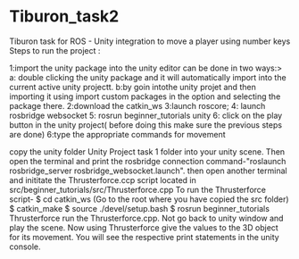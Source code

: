 # Tiburon_task2
Tiburon task for ROS - Unity integration to move a player using number keys </br>Steps to run the project :













1:import the unity package into the unity editor can be done in two ways:> a: double clicking the unity package and it will automatically import into the current active unity projectt. b:by goin intothe unity projet and then importing it using import custom packages in the option and selecting the package there. 2:download the catkin_ws 3:launch roscore; 4: launch rosbridge websocket 5: rosrun beginner_tutorials unity 6: click on the play button in the unity project( before doing this make sure the previous steps are done) 6:type the appropriate commands for movement


copy the unity folder Unity Project task 1 folder into your unity scene. Then open the terminal and print the rosbridge connection command-"roslaunch rosbridge_server rosbridge_websocket.launch". then open another terminal and inititate the Thrusterforce.ccp script located in src/beginner_tutorials/src/Thrusterforce.cpp To run the Thrusterforce script- $ cd catkin_ws (Go to the root where you have copied the src folder) $ catkin_make $ source ./devel/setup.bash $ rosrun beginner_tutorials Thrusterforce run the Thrusterforce.cpp. Not go back to unity window and play the scene. Now using Thrusterforce give the values to the 3D object for its movement. You will see the respective print statements in the unity console.
